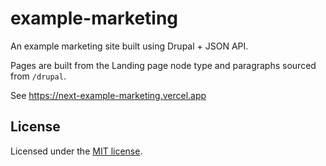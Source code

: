 # example-marketing

An example marketing site built using Drupal + JSON API.

Pages are built from the Landing page node type and paragraphs sourced from `/drupal`.

See https://next-example-marketing.vercel.app

## License

Licensed under the [MIT license](https://github.com/chapter-three/next-drupal/blob/master/LICENSE).
